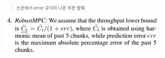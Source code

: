 >논문에서 error 공식이 나온 부분 발췌


<div class="user-image">
        <img src="논문 (Robust MPC).png" alt="" />
</div>
